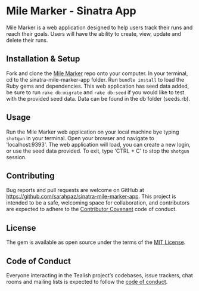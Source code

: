 # Mile Marker - Sinatra App

Mile Marker is a web application designed to help users track their runs and reach their goals. Users will have the ability to create, view, update and delete their runs.

## Installation & Setup

Fork and clone the [Mile Marker](https://github.com/sarahpaz/sinatra-mile-marker-app) repo onto your computer. In your terminal, cd to the sinatra-mile-marker-app folder. Run `bundle install` to load the Ruby gems and dependencies. This web application has seed data added, be sure to run `rake db:migrate` and `rake db:seed` if you would like to test with the provided seed data. Data can be found in the db folder (seeds.rb).

## Usage

Run the Mile Marker web application on your local machine bye typing `shotgun` in your terminal. Open your browser and navigate to 'localhost:9393'. The web application will load, you can create a new login, or use the seed data provided. To exit, type 'CTRL + C' to stop the `shotgun` session.


## Contributing

Bug reports and pull requests are welcome on GitHub at https://github.com/sarahpaz/sinatra-mile-marker-app. This project is intended to be a safe, welcoming space for collaboration, and contributors are expected to adhere to the [Contributor Covenant](http://contributor-covenant.org) code of conduct.

## License

The gem is available as open source under the terms of the [MIT License](https://opensource.org/licenses/MIT).

## Code of Conduct

Everyone interacting in the Tealish project’s codebases, issue trackers, chat rooms and mailing lists is expected to follow the [code of conduct](https://github.com/sarahpaz/tealish/blob/master/CODE_OF_CONDUCT.md).

